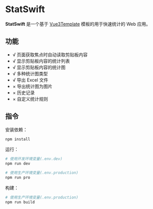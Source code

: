 # StatSwift

**StatSwift** 是一个基于 [Vue3Template](https://github.com/hy-9/Vue3Template) 模板的用于快速统计的 Web 应用。

## 功能

- √ 页面获取焦点时自动读取剪贴板内容
- √ 显示剪贴板内容的统计列表
- √ 显示剪贴板内容的统计图
- √ 多种统计图类型
- √ 导出 Excel 文件
- × 导出统计图为图片
- × 历史记录
- × 自定义统计规则

## 指令

安装依赖：

```bash
npm install
```

运行：

```bash
# 使用开发环境变量(.env.dev)
npm run dev
```

```bash
# 使用生产环境变量(.env.production)
npm run pro
```

构建：

```bash
# 使用生产环境变量(.env.production)
npm run build
```
